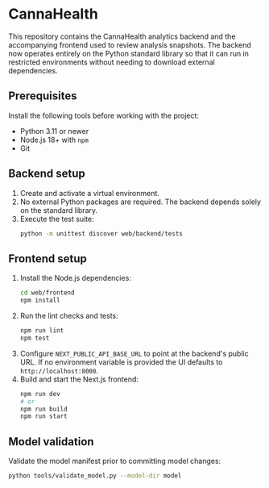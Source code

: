 # CannaHealth

This repository contains the CannaHealth analytics backend and the accompanying
frontend used to review analysis snapshots. The backend now operates entirely on
the Python standard library so that it can run in restricted environments
without needing to download external dependencies.

## Prerequisites

Install the following tools before working with the project:

- Python 3.11 or newer
- Node.js 18+ with `npm`
- Git

## Backend setup

1. Create and activate a virtual environment.
2. No external Python packages are required. The backend depends solely on the
   standard library.
3. Execute the test suite:
   ```bash
   python -m unittest discover web/backend/tests
   ```

## Frontend setup

1. Install the Node.js dependencies:
   ```bash
   cd web/frontend
   npm install
   ```
2. Run the lint checks and tests:
   ```bash
   npm run lint
   npm test
   ```
3. Configure `NEXT_PUBLIC_API_BASE_URL` to point at the backend's public URL.
   If no environment variable is provided the UI defaults to
   `http://localhost:8000`.
4. Build and start the Next.js frontend:
   ```bash
   npm run dev
   # or
   npm run build
   npm run start
   ```

## Model validation

Validate the model manifest prior to committing model changes:

```bash
python tools/validate_model.py --model-dir model
```
